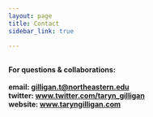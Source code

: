 ```yaml
---
layout: page
title: Contact
sidebar_link: true

---
```

<br><b>
For questions & collaborations:
<br><br>
email: gilligan.t@northeastern.edu
<br>
twitter: www.twitter.com/taryn_gilligan
<br>
website: www.taryngilligan.com
